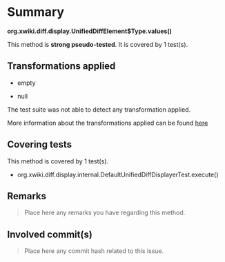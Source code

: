 # Summary
**org.xwiki.diff.display.UnifiedDiffElement$Type.values()**

This method is **strong pseudo-tested**.
It is covered by 1 test(s). 


## Transformations applied

- empty

- null


The test suite was not able to detect any transformation applied.

More information about the transformations applied can be found [here](https://github.com/STAMP-project/pitest-descartes)

## Covering tests
This method is covered by 1 test(s).
* org.xwiki.diff.display.internal.DefaultUnifiedDiffDisplayerTest.execute()


## Remarks
> Place here any remarks you have regarding this method.

## Involved commit(s)

> Place here any commit hash related to this issue.

